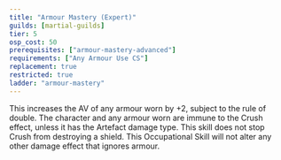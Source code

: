 ```yaml
---
title: "Armour Mastery (Expert)"
guilds: [martial-guilds]
tier: 5
osp_cost: 50
prerequisites: ["armour-mastery-advanced"]
requirements: ["Any Armour Use CS"]
replacement: true
restricted: true
ladder: "armour-mastery"
---
```

This increases the AV of any armour worn by +2, subject to the rule of double. The character and any armour worn are immune to the Crush effect, unless it has the Artefact damage type. This skill does not stop Crush from destroying a shield. This Occupational Skill will not alter any other damage effect that ignores armour.